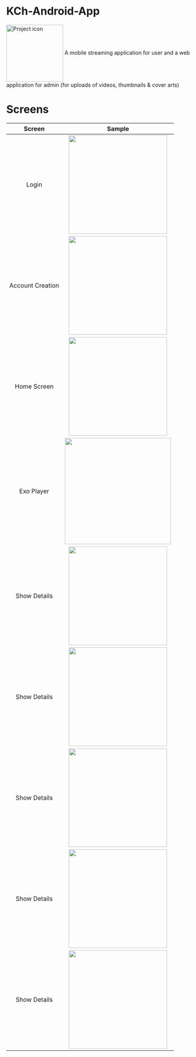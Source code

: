 # KCh-Android-App
<img src="https://user-images.githubusercontent.com/42314281/109256047-26d21e80-7830-11eb-8fd0-782dd154be02.png" align="center" width="150" alt="Project icon">
A mobile streaming application for user and a web application for admin (for uploads of videos, thumbnails & cover arts) 

# Screens

| Screen          | Sample                                                                                                                         |
| :-------------: | :-----------------------------------------------------------------------------------------------------------------------------:|
| Login           | <img src="https://user-images.githubusercontent.com/42314281/109254304-b83f9180-782c-11eb-9217-3a0c95638d4c.png" width="260"/> |
| Account Creation| <img src="https://user-images.githubusercontent.com/42314281/109256541-2423f900-7831-11eb-8cca-99f50f6bd71e.png" width="260"/> |
| Home Screen     | <img src="https://user-images.githubusercontent.com/42314281/109256616-49186c00-7831-11eb-8b93-910930cd2274.png" width="260"/> |
| Exo Player      | <img src="https://user-images.githubusercontent.com/42314281/109273467-357afe80-784d-11eb-9ae8-76d09e44bf69.png" width="280"/> |
| Show Details    | <img src="https://user-images.githubusercontent.com/42314281/109256745-a14f6e00-7831-11eb-878e-898c6e0788ab.png" width="260"/> |
| Show Details    | <img src="https://user-images.githubusercontent.com/42314281/109256745-a14f6e00-7831-11eb-878e-898c6e0788ab.png" width="260"/> |
| Show Details    | <img src="https://user-images.githubusercontent.com/42314281/109256745-a14f6e00-7831-11eb-878e-898c6e0788ab.png" width="260"/> |
| Show Details    | <img src="https://user-images.githubusercontent.com/42314281/109256745-a14f6e00-7831-11eb-878e-898c6e0788ab.png" width="260"/> |
| Show Details    | <img src="https://user-images.githubusercontent.com/42314281/109256745-a14f6e00-7831-11eb-878e-898c6e0788ab.png" width="260"/> |


